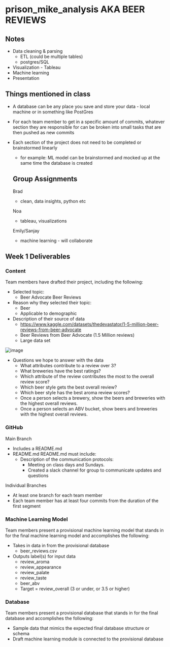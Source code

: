 # prison_mike_analysis AKA BEER REVIEWS

## Notes
- Data cleaning & parsing
  - ETL (could be multiple tables)
  - postgres/SQL
- Visualization - Tableau
- Machine learning
- Presentation

## Things mentioned in class
- A database can be any place you save and store your data - local machine or in something like PostGres
- For each team member to get in a specific amount of commits, whatever section they are responsible for can be broken into small tasks that are then pushed as new commits
- Each section of the project does not need to be completed or brainstormed linearly
  - for example: ML model can be brainstormed and mocked up at the same time the database is created
    
  ## Group Assignments
  Brad
  - clean, data insights, python etc
  
  Noa
  - tableau, visualizations

  Emily/Sanjay
  - machine learning - will collaborate

## Week 1 Deliverables
### Content
Team members have drafted their project, including the following:
 - Selected topic:  
   - Beer Advocate Beer Reviews
 - Reason why they selected their topic:
   - Beer
   - Applicable to demographic
 - Description of their source of data
   - https://www.kaggle.com/datasets/thedevastator/1-5-million-beer-reviews-from-beer-advocate
   - Beer Reviews from Beer Advocate (1.5 Million reviews)
   - Large data set
   
![image](https://user-images.githubusercontent.com/109913335/213871425-761738a5-4856-4646-a973-d43a5807efc1.png)

 - Questions we hope to answer with the data
   - What attributes contribute to a review over 3?
   - What breweries have the best ratings?
   - Which attribute of the review contributes the most to the overall review score?
   - Which beer style gets the best overall review?
   - Which beer style has the best aroma review scores?
   - Once a person selects a brewery, show the beers and breweries with the highest overall reviews.
   - Once a person selects an ABV bucket, show beers and breweries with the highest overall reviews.
 
### GitHub
Main Branch 
 - Includes a README.md
 - README.md README.md must include: 
   - Description of the communication protocols: 
     - Meeting on class days and Sundays.
     - Created a slack channel for group to communicate updates and questions

Individual Branches 
 - At least one branch for each team member
 - Each team member has at least four commits from the duration of the first segment

### Machine Learning Model
Team members present a provisional machine learning model that stands in for the final machine learning model and accomplishes the following:
 - Takes in data in from the provisional database
   - beer_reviews.csv
 - Outputs label(s) for input data
   - review_aroma
   - review_appearance
   - review_palate
   - review_taste
   - beer_abv
   - Target = review_overall (3 or under, or 3.5 or higher)
 
### Database
Team members present a provisional database that stands in for the final database and accomplishes the following:
 - Sample data that mimics the expected final database structure or schema 
 - Draft machine learning module is connected to the provisional database
